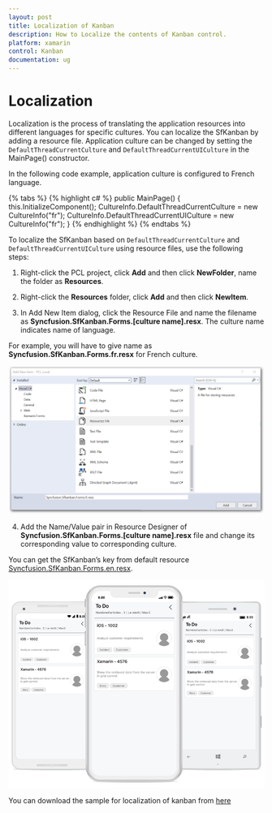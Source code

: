 ```yaml
---
layout: post
title: Localization of Kanban
description: How to Localize the contents of Kanban control.
platform: xamarin
control: Kanban
documentation: ug
---
```


# Localization 

Localization is the process of translating the application resources into different languages for specific cultures. You can localize the SfKanban by adding a resource file. Application culture can be changed by setting the `DefaultThreadCurrentCulture` and `DefaultThreadCurrentUICulture` in the MainPage() constructor. 

In the following code example, application culture is configured to French language.

{% tabs %}
{% highlight c# %}
public MainPage()
{
    this.InitializeComponent();
	CultureInfo.DefaultThreadCurrentCulture = new CultureInfo("fr");
    CultureInfo.DefaultThreadCurrentUICulture = new CultureInfo("fr");
}
{% endhighlight %}
{% endtabs %}

To localize the SfKanban based on `DefaultThreadCurrentCulture` and `DefaultThreadCurrentUICulture` using resource files, use the following steps: 

1. Right-click the PCL project, click **Add** and then click **NewFolder**, name the folder as **Resources**.

2. Right-click the **Resources** folder, click **Add** and then click **NewItem**.

3. In Add New Item  dialog, click the Resource File and name the filename as **Syncfusion.SfKanban.Forms.[culture name].resx**. The culture name indicates name of language.

For example, you will have to give name as **Syncfusion.SfKanban.Forms.fr.resx** for French culture.

![](SfKanban_images\LocalizationAddResource.png)

4. Add the Name/Value pair in Resource Designer of **Syncfusion.SfKanban.Forms.[culture name].resx** file and change its corresponding value to corresponding culture.

You can get the SfKanban’s key from default resource [Syncfusion.SfKanban.Forms.en.resx](http://www.syncfusion.com/downloads/support/directtrac/general/ze/Syncfusion.Sfkanban.Forms.en917192508.zip).

![](SfKanban_images\LocalizationOutput.png)

You can download the sample for localization of kanban from [here](http://www.syncfusion.com/downloads/support/directtrac/general/ze/PCL_Local1328758280.zip)
